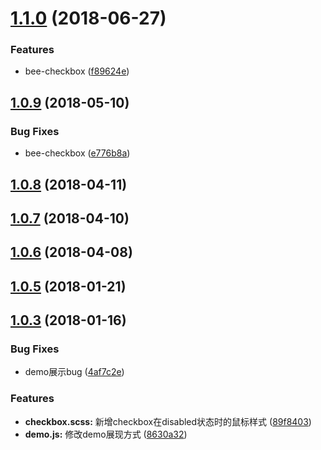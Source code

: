 <a name="1.1.0"></a>
# [1.1.0](https://github.com/tinper-bee/checkbox/compare/v1.0.9...v1.1.0) (2018-06-27)


### Features

* bee-checkbox ([f89624e](https://github.com/tinper-bee/checkbox/commit/f89624e))



<a name="1.0.9"></a>
## [1.0.9](https://github.com/tinper-bee/checkbox/compare/v1.0.8...v1.0.9) (2018-05-10)


### Bug Fixes

* bee-checkbox ([e776b8a](https://github.com/tinper-bee/checkbox/commit/e776b8a))



<a name="1.0.8"></a>
## [1.0.8](https://github.com/tinper-bee/checkbox/compare/v1.0.7...v1.0.8) (2018-04-11)



<a name="1.0.7"></a>
## [1.0.7](https://github.com/tinper-bee/checkbox/compare/v1.0.6...v1.0.7) (2018-04-10)



<a name="1.0.6"></a>
## [1.0.6](https://github.com/tinper-bee/checkbox/compare/v1.0.5...v1.0.6) (2018-04-08)



<a name="1.0.5"></a>
## [1.0.5](https://github.com/tinper-bee/checkbox/compare/v1.0.3...v1.0.5) (2018-01-21)



<a name="1.0.3"></a>
## [1.0.3](https://github.com/tinper-bee/checkbox/compare/4af7c2e...v1.0.3) (2018-01-16)


### Bug Fixes

* demo展示bug ([4af7c2e](https://github.com/tinper-bee/checkbox/commit/4af7c2e))


### Features

* **checkbox.scss:** 新增checkbox在disabled状态时的鼠标样式 ([89f8403](https://github.com/tinper-bee/checkbox/commit/89f8403))
* **demo.js:** 修改demo展现方式 ([8630a32](https://github.com/tinper-bee/checkbox/commit/8630a32))



